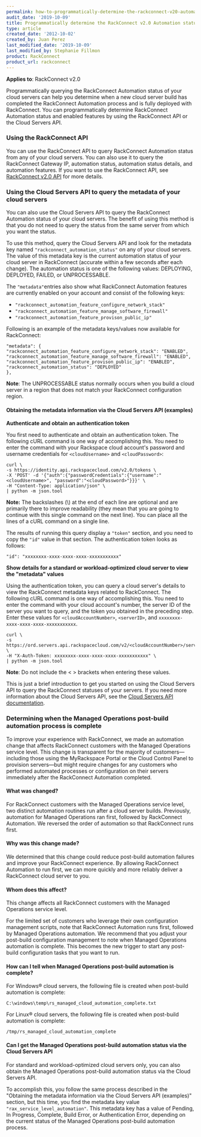 ```yaml
---
permalink: how-to-programmatically-determine-the-rackconnect-v20-automation-status-of-your-cloud/
audit_date: '2019-10-09'
title: Programmatically determine the RackConnect v2.0 Automation status of your cloud servers
type: article
created_date: '2012-10-02'
created_by: Juan Perez
last_modified_date: '2019-10-09'
last_modified_by: Stephanie Fillmon
product: RackConnect
product_url: rackconnect
---
```


**Applies to**: RackConnect v2.0

Programmatically querying the RackConnect Automation status of your cloud servers can help you determine when a new cloud server build has
completed the RackConnect Automation process and is fully deployed with RackConnect. You can programmatically determine RackConnect Automation status and enabled features by using the RackConnect API or the Cloud Servers API.

### Using the RackConnect API

You can use the RackConnect API to query RackConnect Automation status
from any of your cloud servers. You can also use it to query the
RackConnect Gateway IP, automation status, automation status details,
and automation features. If you want to use the
RackConnect API, see [RackConnect v2.0 API](/how-to/the-rackconnect-v20-api) for more details.

### Using the Cloud Servers API to query the metadata of your cloud servers

You can also use the Cloud Servers API to query the RackConnect
Automation status of your cloud servers. The benefit of using this
method is that you do not need to query the status from the same
server from which you want the status.

To use this method, query
the Cloud Servers API and look for the metadata key named
`"rackconnect_automation_status"` on any of your cloud servers. The
value of this metadata key is the
current automation status of your cloud server in RackConnect (accurate
within a few seconds after each change). The automation status is one of the following values: DEPLOYING, DEPLOYED, FAILED, or UNPROCESSABLE.

The ``"metadata"``entries also show what RackConnect Automation features are
currently enabled on your account and consist of the following keys:

- ``"rackconnect_automation_feature_configure_network_stack"``
- ``"rackconnect_automation_feature_manage_software_firewall"``
- ``"rackconnect_automation_feature_provison_public_ip"``

Following is an example of the metadata keys/values now available for
RackConnect:

    "metadata": {
    "rackconnect_automation_feature_configure_network_stack": "ENABLED",
    "rackconnect_automation_feature_manage_software_firewall": "ENABLED",
    "rackconnect_automation_feature_provison_public_ip": "ENABLED",
    "rackconnect_automation_status": "DEPLOYED"
    },

**Note**: The UNPROCESSABLE status normally occurs when you build a
cloud server in a region that does not match your RackConnect
configuration region.

#### Obtaining the metadata information via the Cloud Servers API (examples)

**Authenticate and obtain an authentication token**

You first need to authenticate and obtain an authentication token. The
following cURL command is one way of accomplishing this. You need
to enter the command with your Rackspace cloud account's password and
username credentials for `<cloudUsername>` and `<cloudPassword>`:

    curl \
    -s https://identity.api.rackspacecloud.com/v2.0/tokens \
    -X 'POST' -d '{"auth":{"passwordCredentials":{"username":"<cloudUsername>", "password":"<cloudPassword>"}}}' \
    -H "Content-Type: application/json" \
    | python -m json.tool

**Note:** The backslashes (\\) at the end of each line are optional and are
    primarily there to improve readability (they mean that you
    are going to continue with this single command on the next line).
    You can place all the lines of a cURL command on a single line.

The results of running this query display a ``"token"`` section, and
you need to copy the ``"id"`` value in that section. The authentication token looks as follows:

    "id": "xxxxxxxx-xxxx-xxxx-xxxx-xxxxxxxxxxx"

**Show details for a standard or workload-optimized cloud server to view
the "metadata" values**

Using the authentication token, you can query a cloud server's details
to view the RackConnect metadata keys related to RackConnect. The
following cURL command is one way of accomplishing this. You need
to enter the command with your cloud account's number, the server ID of
the server you want to query, and the token you obtained in the
preceding step. Enter these values for ``<cloudAccountNumber>``, ``<serverID>``, and `xxxxxxxx-xxxx-xxxx-xxxx-xxxxxxxxxxx`.

    curl \
    -s https://ord.servers.api.rackspacecloud.com/v2/<cloudAccountNumber>/servers/<serverID> \
    -H "X-Auth-Token: xxxxxxxx-xxxx-xxxx-xxxx-xxxxxxxxxxx" \
    | python -m json.tool

**Note**: Do not include the &lt; &gt; brackets when entering these values.

This is just a brief introduction to get you started on using the Cloud
Servers API to query the RackConnect statuses of your servers. If
you need more information about the Cloud Servers API, see the [Cloud Servers API documentation](https://docs.rackspace.com/docs/cloud-servers/v2/developer-guide/).

### Determining when the Managed Operations post-build automation process is complete

To improve your experience with RackConnect, we
made an automation change that affects RackConnect customers with the
Managed Operations service level. This change is transparent for the
majority of customers&mdash;including those using the MyRackspace Portal or
the Cloud Control Panel to provision servers&mdash;but might require changes
for any customers who performed automated processes or configuration on
their servers immediately after the RackConnect Automation completed.

#### What was changed?

For RackConnect customers with the Managed Operations service level,
two distinct automation routines run after a cloud server
builds. Previously, automation for Managed Operations ran first,
followed by RackConnect Automation. We reversed the order of automation
so that RackConnect runs first.

#### Why was this change made?

We determined that this change could reduce post-build automation failures and
improve your RackConnect experience. By allowing
RackConnect Automation to run first, we can more quickly and more
reliably deliver a RackConnect cloud server to you.

#### Whom does this affect?

This change affects all RackConnect customers with the Managed
Operations service level.

For the limited set of customers who leverage their own configuration
management scripts, note that RackConnect Automation runs first,
followed by Managed Operations automation. We recommend that you
adjust your post-build configuration management to note when Managed
Operations automation is complete. This becomes the new trigger to start
any post-build configuration tasks that you want to run.

#### How can I tell when Managed Operations post-build automation is complete?

For Windows&reg; cloud servers, the following file is created when post-build automation is complete:

`C:\windows\temp\rs_managed_cloud_automation_complete.txt`

For Linux&reg; cloud servers, the following file is created when post-build automation is complete:

`/tmp/rs_managed_cloud_automation_complete`

#### Can I get the Managed Operations post-build automation status via the Cloud Servers API

For standard and workload-optimized cloud servers only, you can also
obtain the Managed Operations post-build automation status via the Cloud
Servers API.

To accomplish this, you follow the same process described in the "Obtaining the metadata information via the Cloud Servers API (examples)" section, but this time, you find the metadata key value `"rax_service_level_automation"`. This metadata key has a value of Pending, In Progress, Complete, Build Error, or Authentication Error, depending on the current status of the Managed Operations post-build automation process.

